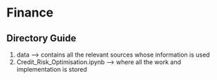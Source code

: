 # Finance
## Directory Guide
1)  data --> contains all the relevant sources whose information is used
2)  Credit_Risk_Optimisation.ipynb --> where all the work and implementation is stored
